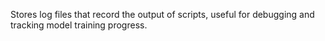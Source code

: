 Stores log files that record the output of scripts, useful for debugging and tracking model training progress.

